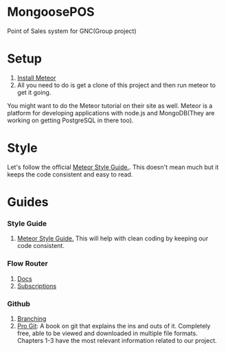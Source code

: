 # MongoosePOS
Point of Sales system for GNC(Group project)



# Setup
1. [Install Meteor](https://www.meteor.com/install)
2. All you need to do is get a clone of this project and then run meteor to get it going.

You might want to do the Meteor tutorial on their site as well.
Meteor is a platform for developing applications with node.js and MongoDB(They are working on getting PostgreSQL in there too).

# Style
Let's follow the official [Meteor Style Guide.](https://github.com/meteor/meteor/wiki/Meteor-Style-Guide). This doesn't mean much but it keeps the code consistent and easy to read.

# Guides

### Style Guide
1. [Meteor Style Guide.](https://github.com/meteor/meteor/wiki/Meteor-Style-Guide) This will help with clean coding by keeping our code consistent.

### Flow Router
1. [Docs](https://github.com/kadirahq/flow-router/)
2. [Subscriptions](https://kadira.io/academy/meteor-routing-guide/content/subscriptions-and-data-management/with-blaze)

### Github
1. [Branching](https://github.com/Kunena/Kunena-Forum/wiki/Create-a-new-branch-with-git-and-manage-branches)
2. [Pro Git](https://git-scm.com/book/en/v2): A book on git that explains the ins and outs of it. Completely free, able to be viewed and downloaded in multiple file formats. Chapters 1-3 have the most relevant information related to our project.  
